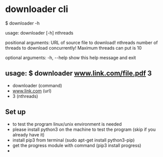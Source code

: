 # downloader cli
  $ downloader -h

  usage: downloader [-h] <url> nthreads

  positional arguments:
  <url>       URL of source file to download!
  nthreads    number of threads to download concurrently! Maximum threads can
              put is 10

  optional arguments:
  -h, --help  show this help message and exit
  
## usage: $ downloader www.link.com/file.pdf 3
   - downloader (command)
   - www.link.com (url)
   - 3 (nthreads)

## Set up
   - to test the program linux/unix environment is needed
   - please install python3 on the machine to test the program
     (skip if you already have it)
   - install pip3 from terminal (sudo apt-get install python3-pip)
   - get the progress module with command (pip3 install progress)
   -
